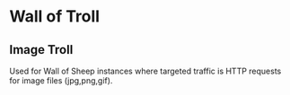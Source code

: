 Wall of Troll
=============

Image Troll
-----------
Used for Wall of Sheep instances where targeted traffic is HTTP requests for image files (jpg,png,gif).
